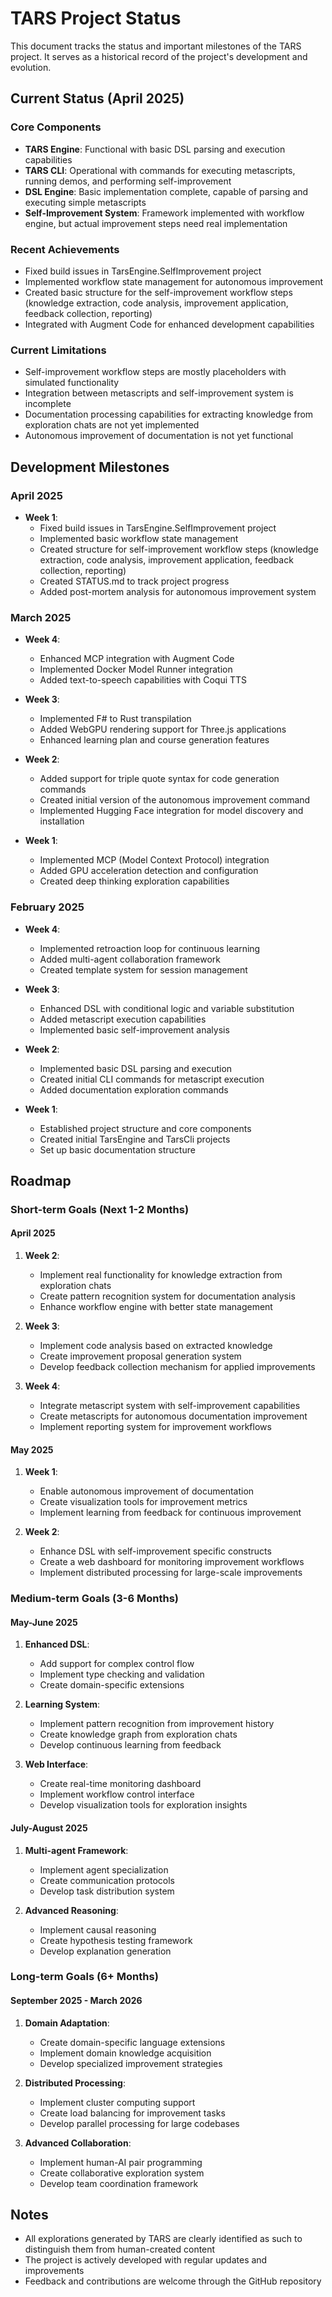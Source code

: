 # TARS Project Status

This document tracks the status and important milestones of the TARS project. It serves as a historical record of the project's development and evolution.

## Current Status (April 2025)

### Core Components
- **TARS Engine**: Functional with basic DSL parsing and execution capabilities
- **TARS CLI**: Operational with commands for executing metascripts, running demos, and performing self-improvement
- **DSL Engine**: Basic implementation complete, capable of parsing and executing simple metascripts
- **Self-Improvement System**: Framework implemented with workflow engine, but actual improvement steps need real implementation

### Recent Achievements
- Fixed build issues in TarsEngine.SelfImprovement project
- Implemented workflow state management for autonomous improvement
- Created basic structure for the self-improvement workflow steps (knowledge extraction, code analysis, improvement application, feedback collection, reporting)
- Integrated with Augment Code for enhanced development capabilities

### Current Limitations
- Self-improvement workflow steps are mostly placeholders with simulated functionality
- Integration between metascripts and self-improvement system is incomplete
- Documentation processing capabilities for extracting knowledge from exploration chats are not yet implemented
- Autonomous improvement of documentation is not yet functional

## Development Milestones

### April 2025
- **Week 1**:
  - Fixed build issues in TarsEngine.SelfImprovement project
  - Implemented basic workflow state management
  - Created structure for self-improvement workflow steps (knowledge extraction, code analysis, improvement application, feedback collection, reporting)
  - Created STATUS.md to track project progress
  - Added post-mortem analysis for autonomous improvement system

### March 2025
- **Week 4**:
  - Enhanced MCP integration with Augment Code
  - Implemented Docker Model Runner integration
  - Added text-to-speech capabilities with Coqui TTS

- **Week 3**:
  - Implemented F# to Rust transpilation
  - Added WebGPU rendering support for Three.js applications
  - Enhanced learning plan and course generation features

- **Week 2**:
  - Added support for triple quote syntax for code generation commands
  - Created initial version of the autonomous improvement command
  - Implemented Hugging Face integration for model discovery and installation

- **Week 1**:
  - Implemented MCP (Model Context Protocol) integration
  - Added GPU acceleration detection and configuration
  - Created deep thinking exploration capabilities

### February 2025
- **Week 4**:
  - Implemented retroaction loop for continuous learning
  - Added multi-agent collaboration framework
  - Created template system for session management

- **Week 3**:
  - Enhanced DSL with conditional logic and variable substitution
  - Added metascript execution capabilities
  - Implemented basic self-improvement analysis

- **Week 2**:
  - Implemented basic DSL parsing and execution
  - Created initial CLI commands for metascript execution
  - Added documentation exploration commands

- **Week 1**:
  - Established project structure and core components
  - Created initial TarsEngine and TarsCli projects
  - Set up basic documentation structure

## Roadmap

### Short-term Goals (Next 1-2 Months)

#### April 2025
1. **Week 2**:
   - Implement real functionality for knowledge extraction from exploration chats
   - Create pattern recognition system for documentation analysis
   - Enhance workflow engine with better state management

2. **Week 3**:
   - Implement code analysis based on extracted knowledge
   - Create improvement proposal generation system
   - Develop feedback collection mechanism for applied improvements

3. **Week 4**:
   - Integrate metascript system with self-improvement capabilities
   - Create metascripts for autonomous documentation improvement
   - Implement reporting system for improvement workflows

#### May 2025
1. **Week 1**:
   - Enable autonomous improvement of documentation
   - Create visualization tools for improvement metrics
   - Implement learning from feedback for continuous improvement

2. **Week 2**:
   - Enhance DSL with self-improvement specific constructs
   - Create a web dashboard for monitoring improvement workflows
   - Implement distributed processing for large-scale improvements

### Medium-term Goals (3-6 Months)

#### May-June 2025
1. **Enhanced DSL**:
   - Add support for complex control flow
   - Implement type checking and validation
   - Create domain-specific extensions

2. **Learning System**:
   - Implement pattern recognition from improvement history
   - Create knowledge graph from exploration chats
   - Develop continuous learning from feedback

3. **Web Interface**:
   - Create real-time monitoring dashboard
   - Implement workflow control interface
   - Develop visualization tools for exploration insights

#### July-August 2025
1. **Multi-agent Framework**:
   - Implement agent specialization
   - Create communication protocols
   - Develop task distribution system

2. **Advanced Reasoning**:
   - Implement causal reasoning
   - Create hypothesis testing framework
   - Develop explanation generation

### Long-term Goals (6+ Months)

#### September 2025 - March 2026
1. **Domain Adaptation**:
   - Create domain-specific language extensions
   - Implement domain knowledge acquisition
   - Develop specialized improvement strategies

2. **Distributed Processing**:
   - Implement cluster computing support
   - Create load balancing for improvement tasks
   - Develop parallel processing for large codebases

3. **Advanced Collaboration**:
   - Implement human-AI pair programming
   - Create collaborative exploration system
   - Develop team coordination framework

## Notes
- All explorations generated by TARS are clearly identified as such to distinguish them from human-created content
- The project is actively developed with regular updates and improvements
- Feedback and contributions are welcome through the GitHub repository
